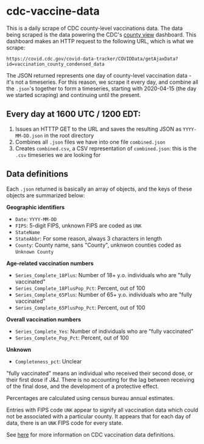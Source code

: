 # cdc-vaccine-data

This is a daily scrape of CDC county-level vaccinations data. The data being
scraped is the data powering the CDC's [county view][cv] dashboard. This 
dashboard makes an HTTP request to the following URL, which is what we scrape:

```
https://covid.cdc.gov/covid-data-tracker/COVIDData/getAjaxData?id=vaccination_county_condensed_data
```

The JSON returned represents one day of county-level vaccination data -
it's not a timeseries. For this reason, we scrape it every day, and combine
all the `.json`'s together to form a timeseries, starting with 2020-04-15 (the
day we started scraping) and continuing until the present.

## Every day at 1600 UTC / 1200 EDT:

1. Issues an HTTTP GET to the URL and saves the resulting JSON as `YYYY-MM-DD.json` in the root directory
2. Combines all `.json` files we have into one file `combined.json`
3. Creates `combined.csv`, a CSV representation of  `combined.json`: this is the `.csv` timeseries we are looking for

## Data definitions

Each `.json` returned is basically an array of objects, and the keys of these objects are
summarized below:

**Geographic identifiers**

- `Date`: `YYYY-MM-DD`
- `FIPS`: 5-digit FIPS, unknown FIPS are coded as `UNK`
- `StateName`
- `StateAbbr`: For some reason, always 3 characters in length
- `County`: County name, sans "County", unknwon counties coded as `Unknown County`

**Age-related vaccination numbers**

- `Series_Complete_18Plus`: Number of 18+ y.o. individuals who are "fully vaccinated"
- `Series_Complete_18PlusPop_Pct`: Percent, out of 100
- `Series_Complete_65Plus`: Number of 65+ y.o. individuals who are "fully vaccinated"
- `Series_Complete_65PlusPop_Pct`: Percent, out of 100

**Overall vaccination numbers**

- `Series_Complete_Yes`: Number of individuals who are "fully vaccinated"
- `Series_Complete_Pop_Pct`: Percent, out of 100

**Unknown**

- `Completeness_pct`: Unclear

"fully vaccinated" means an individual who received their second dose, or their
first dose if J&J. There is no accounting for the lag between receiving of the
final dose, and the development of a protective effect.

Percentages are calculated using census bureau annual estimates.

Entries with FIPS code `UNK` appear to signify all vaccination data which could
not be associated with a particular county. It appears that for each day of data,
there is an `UNK` FIPS code for every state.

See [here][datadefs] for more information on CDC vaccination data definitions.

[cv]: https://covid.cdc.gov/covid-data-tracker/#county-view
[datadefs]: https://www.cdc.gov/coronavirus/2019-ncov/vaccines/distributing/reporting-counties.html
